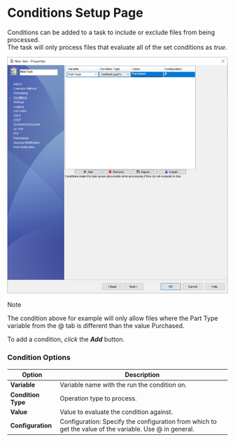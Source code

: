 # Conditions Setup Page

Conditions can be added to a task to include or exclude files from being processed.  
The task will only process files that evaluate all of the set conditions as *true*.

<p align="center">
  <img src="../images/pdmconverttaskextendedconditionssetuppage.png" alt="Conditions Setup Page" width="800">
</p>

> [!NOTE]
> The condition above for example will only allow files where the Part Type variable from the @ tab is different than the value Purchased.

To add a condition, *click* the ***Add*** button.

### Condition Options

|Option|Description|
|---|---|
|**Variable**|Variable name with the run the condition on.|
|**Condition Type**|Operation type to process.|
|**Value**|Value to evaluate the condition against.|
|**Configuration**|Configuration: Specify the configuration from which to get the value of the variable. Use @ in general.|
